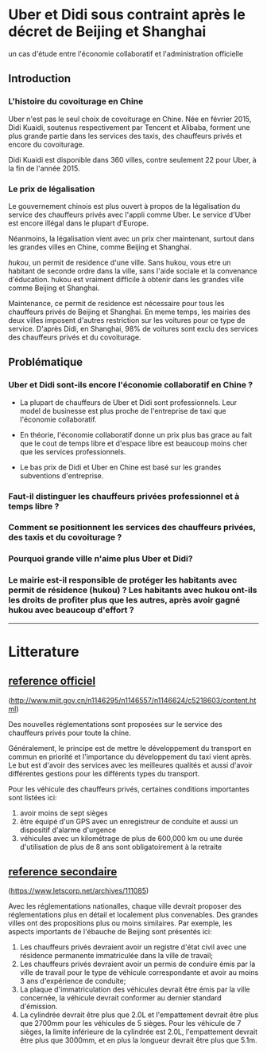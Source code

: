 # Uber et Didi sous contraint après le décret de Beijing et Shanghai

un cas d'étude entre l'économie collaboratif et l'administration officielle

## Introduction

### L'histoire du covoiturage en Chine
Uber n'est pas le seul choix de covoiturage en Chine. Née en février 2015, Didi Kuaidi, soutenus respectivement par Tencent et Alibaba, forment une plus grande partie dans les services des taxis, des chauffeurs privés et encore du covoiturage. 

Didi Kuaidi est disponible dans 360 villes, contre seulement 22 pour Uber, à la fin de l'année 2015.


### Le prix de légalisation

Le gouvernement chinois est plus ouvert à propos de la légalisation du service des chauffeurs privés avec l'appli comme Uber. Le service d'Uber est encore illégal dans le plupart d'Europe. 

Néanmoins, la légalisation vient avec un prix cher maintenant, surtout dans les grandes villes en Chine, comme Beijing et Shanghai.

*hukou*, un permit de residence d'une ville. Sans hukou, vous etre un habitant de seconde ordre dans la ville, sans l'aide sociale et la convenance d'éducation. hukou est vraiment difficile à obtenir dans les grandes ville comme Beijing et Shanghai.

Maintenance, ce permit de residence est nécessaire pour tous les chauffeurs privés de Beijing et Shanghai. En meme temps, les mairies des deux villes imposent d'autres restriction sur les voitures pour ce type de service. D'après Didi, en Shanghai, 98% de voitures sont exclu des services des chauffeurs privés et du covoiturage.


## Problématique

### Uber et Didi sont-ils encore l'économie collaboratif en Chine ?

* La plupart de chauffeurs de Uber et Didi sont professionnels. Leur model de businesse est plus proche de l'entreprise de taxi que l'économie collaboratif. 

* En théorie, l'économie collaboratif donne un prix plus bas grace au fait que le cout de temps libre et d'espace libre est beaucoup moins cher que les services professionnels. 

* Le bas prix de Didi et Uber en Chine est basé sur les grandes subventions d'entreprise.


### Faut-il distinguer les chauffeurs privées professionnel et à temps libre ?

### Comment se positionnent les services des chauffeurs privées, des taxis et du covoiturage ?

### Pourquoi grande ville n'aime plus Uber et Didi? 

### Le mairie est-il responsible de protéger les habitants avec permit de résidence (hukou) ? Les habitants avec hukou ont-ils les droits de profiter plus que les autres, après avoir gagné hukou avec beaucoup d'effort ?


-------------------------------------------------------------------

# Litterature

## [reference officiel](http://www.miit.gov.cn/n1146295/n1146557/n1146624/c5218603/content.html) 

(http://www.miit.gov.cn/n1146295/n1146557/n1146624/c5218603/content.html)

Des nouvelles réglementations sont proposées sur le service des chauffeurs privés pour toute la chine.  


Généralement, le principe est de mettre le développement du transport en commun en priorité et l'importance du développement du taxi vient après. Le but est d'avoir des services avec les meilleures qualités et aussi d'avoir différentes gestions pour les différents types du transport. 


Pour les véhicule des chauffeurs privés, certaines conditions importantes sont listées ici:

1. avoir moins de sept sièges
2. être équipé d'un GPS avec un enregistreur de conduite et aussi un dispositif d'alarme d'urgence
3. véhicules avec un kilométrage de plus de 600,000 km ou une durée d'utilisation de plus de 8 ans sont obligatoirement à la retraite


## [reference secondaire](https://www.letscorp.net/archives/111085)

(https://www.letscorp.net/archives/111085)

Avec les réglementations nationalles, chaque ville devrait proposer des réglementations plus en détail et localement plus convenables. Des grandes villes ont des propositions plus ou moins similaires. Par exemple, les aspects importants de l'ébauche de Beijing sont présentés ici: 


1. Les chauffeurs privés devraient avoir un registre d'état civil avec une résidence permanente immatriculée dans la ville de travail;
2. Les chauffeurs privés devraient avoir un permis de conduire émis par la ville de travail pour le type de véhicule correspondante et avoir au moins 3 ans d'expérience de conduite; 
3. La plaque d'immatriculation des véhicules devrait être émis par la ville concernée, la véhicule devrait conformer au dernier standard d'émission.
4. La cylindrée devrait être plus que 2.0L et l'empattement devrait être plus que 2700mm pour les véhicules de 5 sièges. Pour les véhicule de 7 sièges, la limite inférieure de la cylindrée est 2.0L, l'empattement devrait être plus que 3000mm, et en plus la longueur devrait être plus que 5.1m.

